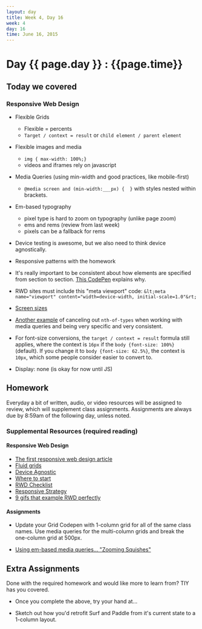 ```yaml
---
layout: day
title: Week 4, Day 16
week: 4
day: 16
time: June 16, 2015
---
```


# Day {{ page.day }} : {{page.time}}


## Today we covered

### Responsive Web Design
* Flexible Grids
	* Flexible = percents
	* `Target / context = result`  or `child element / parent element`

* Flexible images and media
	* `img { max-width: 100%;}`
	* videos and iframes rely on javascript

* Media Queries (using min-width and good practices, like mobile-first)
	* `@media screen and (min-width:___px) {  }` with styles nested within brackets.

* Em-based typography
	* pixel type is hard to zoom on typography (unlike page zoom)
	* ems and rems (review from last week)
	* pixels can be a fallback for rems

* Device testing is awesome, but we also need to think device agnostically.

* Responsive patterns with the homework

* It's really important to be consistent about how elements are specified from section to section. [This CodePen](http://codepen.io/samkap/pen/GgQLJb) explains why.
* RWD sites must include this "meta viewport" code: `&lt;meta name="viewport" content="width=device-width, initial-scale=1.0"&rt;`
* [Screen sizes](http://screensiz.es)
* [Another example](http://codepen.io/samkap/pen/LIhzj) of canceling out `nth-of-types` when working with media queries and being very specific and very consistent.
* For font-size conversions, the `target / context = result` formula still applies, where the context is `16px` if the `body {font-size: 100%}` (default). If you change it to `body {font-size: 62.5%}`, the context is `10px`, which some people consider easier to convert to.
* Display: none (is okay for now until JS)

<!--
![]({{ site.url }}/images/images.jpg)-->



## Homework
Everyday a bit of written, audio, or video resources will be assigned to review, which will supplement class assignments. Assignments are always due by 8:59am of the following day, unless noted.

### Supplemental Resources (required reading)
#### Responsive Web Design
* [The first responsive web design article](alistapart.com/article/responsive-web-design)
* [Fluid grids](http://alistapart.com/article/fluidgrids)
* [Device Agnostic](http://trentwalton.com/2014/03/10/device-agnostic)
* [Where to start](http://trentwalton.com/2013/02/07/where-to-start/)
* [RWD Checklist](http://rwdchecklist.com/)
* [Responsive Strategy](http://bradfrost.com/blog/post/responsive-strategy/)
* [9 gifs that example RWD perfectly](http://www.fastcodesign.com/3038367/9-gifs-that-explain-responsive-design-brilliantly)

#### Assignments
* Update your Grid Codepen with 1-column grid for all of the same class names. Use media queries for the multi-column grids and break the one-column grid at 500px.

* [Using em-based media queries... "Zooming Squishes"](http://css-tricks.com/zooming-squishes/)



## Extra Assignments
Done with the required homework and would like more to learn from? TIY has you covered.

* Once you complete the above, try your hand at...

* Sketch out how you'd retrofit Surf and Paddle from it's current state to a 1-column layout.

<!-- * [making more RWD CodePens]({{ site.url }}/assignments/{{ page.day }}c.html) -->